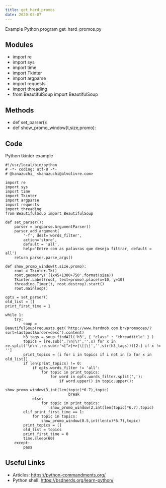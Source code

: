 ```yaml
---
title: get_hard_promos
date: 2020-05-07
---
```

Example Python program get_hard_promos.py

## Modules

* import re
* import sys
* import time
* import Tkinter
* import argparse
* import requests
* import threading
* from BeautifulSoup import BeautifulSoup

## Methods

* def set_parser():
* def show_promo_window(t,size,promo):

## Code

Python tkinter example

    #!/usr/local/bin/python
    # -*- coding: utf-8 -*-
    # @kanazuchi_ <kanazuchi@alvolivre.com>
    
    import re
    import sys
    import time
    import Tkinter
    import argparse
    import requests
    import threading
    from BeautifulSoup import BeautifulSoup
    
    def set_parser():
    	parser = argparse.ArgumentParser()
    	parser.add_argument(
    		'-f', dest='words_filter',
    		action='store',
    		default = 'all',
    		help='Entre com as palavras que deseja filtrar, default = all')
    	return parser.parse_args()
    
    def show_promo_window(t,size,promo):
    	root = Tkinter.Tk()
    	root.geometry('{}x45+1300+750'.format(size))
    	Tkinter.Label(root, text=promo).place(x=10, y=10)
    	threading.Timer(t, root.destroy).start()
    	root.mainloop()
    
    opts = set_parser()
    old_list = []
    print_first_time = 1
    
    while 1:
    	try:
    		soup = BeautifulSoup(requests.get('http://www.hardmob.com.br/promocoes/?sort=lastpost&order=desc').content)
    		h3_tags = soup.findAll('h3', { "class" : "threadtitle" } )
    		topics = [re.sub(',|\n|\r','',x) for x in re.split('\n\n',re.sub(r'<[^>]+>|\[|\]','',str(h3_tags)))[2:] if x != '']
    		print_topics = [i for i in topics if i not in [x for x in old_list]]
    		if len(print_topics) != 0:
    			if opts.words_filter != 'all':
    				for topic in print_topics:
    					for word in opts.words_filter.split(','):
    						if word.upper() in topic.upper():
    							show_promo_window(3,int(len(topic)*6.7),topic)
    							break
    			else:
    				for topic in print_topics:
    					show_promo_window(2,int(len(topic)*6.7),topic)
    		elif print_first_time == 1:
    			for topic in topics:
    				show_promo_window(0.5,int(len(x)*6.7),topic)
    		print_topics = []
    		old_list = topics
    		print_first_time = 0
    		time.sleep(60)
    	except:
    		pass

## Useful Links

- Articles: https://python-commandments.org/
- Python shell: https://bsdnerds.org/learn-python/

